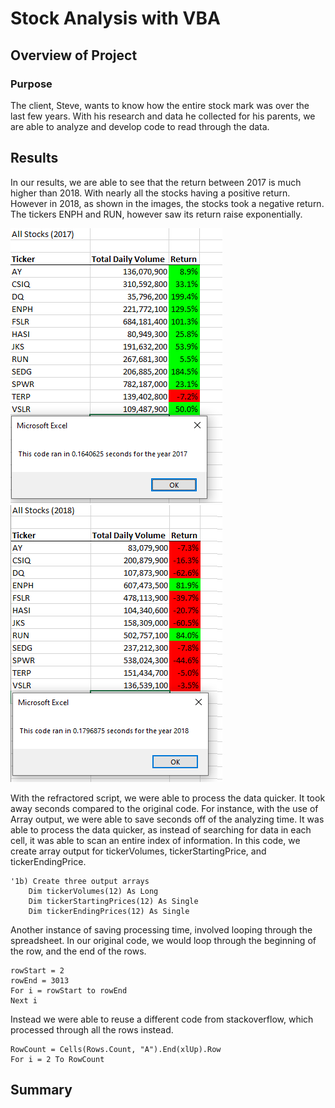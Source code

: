 # Stock Analysis with VBA

## Overview of Project
### Purpose
The client, Steve, wants to know how the entire stock mark was over the last few years.  With his research and data he collected for his parents, we are able to analyze and develop code to read through the data.

## Results

In our results, we are able to see that the return between 2017 is much higher than 2018. With nearly all the stocks having a positive return.  However in 2018, as shown in the images, the stocks took a negative return.  The tickers ENPH and RUN, however saw its return raise exponentially.

![This is an image](https://github.com/sadayas/stock-analysis/blob/main/VBA_Challenge_2017.png)   ![This is an image](https://github.com/sadayas/stock-analysis/blob/main/VBA_Challenge_2018.png)

With the refractored script, we were able to process the data quicker.  It took away seconds compared to the original code.  For instance, with the use of Array output, we were able to save seconds off of the analyzing time.  It was able to process the data quicker, as instead of searching for data in each cell, it was able to scan an entire index of information.  In this code, we create array output for tickerVolumes, tickerStartingPrice, and tickerEndingPrice.

```
'1b) Create three output arrays
    Dim tickerVolumes(12) As Long
    Dim tickerStartingPrices(12) As Single
    Dim tickerEndingPrices(12) As Single
```
Another instance of saving processing time, involved looping through the spreadsheet.  In our original code, we would loop through the beginning of the row, and the end of the rows.

```
rowStart = 2
rowEnd = 3013
For i = rowStart to rowEnd
Next i
````

Instead we were able to reuse a different code from stackoverflow, which processed through all the rows instead.

```
RowCount = Cells(Rows.Count, "A").End(xlUp).Row
For i = 2 To RowCount
````

## Summary
